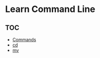 # Learn Command Line

## TOC

- [Commands](https://github.com/serpuniversity/command-line/tree/main/commands)
- [cd](https://github.com/serpuniversity/command-line/blob/main/commands/cd.md)
- [mv](https://github.com/serpuniversity/command-line/blob/main/commands/mv.md)
